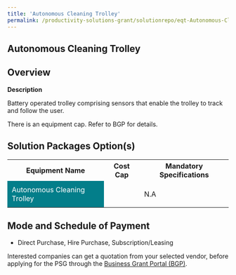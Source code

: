 ```yaml
---
title: 'Autonomous Cleaning Trolley'
permalink: /productivity-solutions-grant/solutionrepo/eqt-Autonomous-Clnng-Trolly-Envronmntl-Srvcs
---
```


## Autonomous Cleaning Trolley

## Overview

**Description**

Battery operated trolley comprising sensors that enable the trolley to track and follow the user.

There is an equipment cap. Refer to BGP for details.

## Solution Packages Option(s)

<table>
<tr>
<th><b>Equipment Name</b></th>
<th><b>Cost Cap</b></th>
<th><b>Mandatory Specifications</b></th>
</tr>
<tr>
<td style='padding: 10px; background-color: #037E8A; color: #FFFFFF;'>Autonomous Cleaning Trolley</td>
<td style='padding: 10px;'></td>
<td style='padding: 10px;'>N.A</td>
</tr>
</table>

## Mode and Schedule of Payment

 - Direct Purchase, Hire Purchase, Subscription/Leasing

Interested companies can get a quotation from your selected vendor, before applying for the PSG through the <a href='https://www.businessgrants.gov.sg/' target='_blank' rel='noopener'>Business Grant Portal (BGP)</a>.

<script src="/jquery/resize-tables.js"></script>
